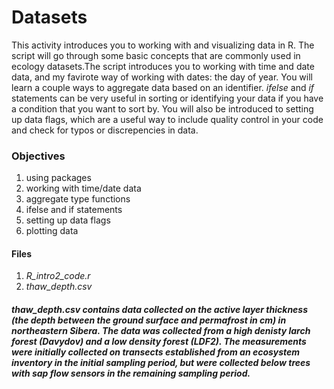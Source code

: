 # Datasets
This activity introduces you to working with and visualizing data in R. The script will go through some basic concepts that are commonly used in ecology datasets.The script introduces you to working with time and date data, and my favirote way of working with dates: the day of year. You will learn a couple ways to aggregate data based on an identifier. _ifelse_ and _if_ statements can be very useful in sorting or identifying your data if you have a condition that you want to sort by. You will also be introduced to setting up data flags, which are a useful way to include quality control in your code and check for typos or discrepencies in data.  

### Objectives

1. using packages
2. working with time/date data
3. aggregate type functions
4. ifelse and if statements
5. setting up data flags
6. plotting data
 

#### Files
1. _R_intro2_code.r_
2. _thaw_depth.csv_


##### _thaw_depth.csv_ contains data collected on the active layer thickness (the depth between the ground surface and permafrost in cm) in northeastern Sibera. The data was collected from a high denisty larch forest (Davydov) and a low density forest (LDF2). The measurements were initially collected on transects established from an ecosystem inventory in the initial sampling period, but were collected below trees with sap flow sensors in the remaining sampling period.
